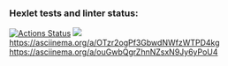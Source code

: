 ### Hexlet tests and linter status:
[![Actions Status](https://github.com/Nomade1984/frontend-project-44/actions/workflows/hexlet-check.yml/badge.svg)](https://github.com/Nomade1984/frontend-project-44/actions)
<a href="https://codeclimate.com/github/Nomade1984/frontend-project-44/maintainability"><img src="https://api.codeclimate.com/v1/badges/025377ceaaccb91c88fe/maintainability" /></a>
https://asciinema.org/a/OTzr2ogPf3GbwdNWfzWTPD4kg
https://asciinema.org/a/ouGwbQgrZhnNZsxN9Jy6yPoU4
